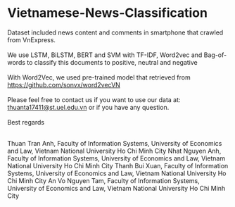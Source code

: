 # Vietnamese-News-Classification

Dataset included news content and comments in smartphone that crawled from VnExpress.<br/><br/>
We use LSTM, BiLSTM, BERT and SVM with TF-IDF, Word2vec and Bag-of-words to classify this documents to positive, neutral and negative<br/><br/>
With Word2Vec, we used pre-trained model that retrieved from https://github.com/sonvx/word2vecVN <br/><br/>
Please feel free to contact us if you want to use our data at: thuanta17411@st.uel.edu.vn or if you have any question.<br/><br/>
Best regards<br/><br/>

Thuan Tran Anh, Faculty of Information Systems, University of Economics and Law, Vietnam National University Ho Chi Minh City
Nhat Nguyen Anh, Faculty of Information Systems, University of Economics and Law, Vietnam National University Ho Chi Minh City
Thanh Bui Xuan, Faculty of Information Systems, University of Economics and Law, Vietnam National University Ho Chi Minh City
An Vo Nguyen Tam, Faculty of Information Systems, University of Economics and Law, Vietnam National University Ho Chi Minh City
